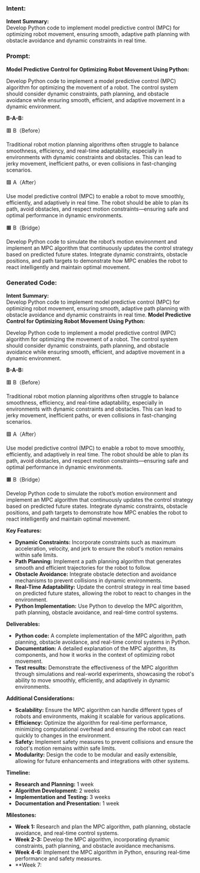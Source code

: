 ### Intent:
**Intent Summary:**  
Develop Python code to implement model predictive control (MPC) for optimizing robot movement, ensuring smooth, adaptive path planning with obstacle avoidance and dynamic constraints in real time.

### Prompt:
**Model Predictive Control for Optimizing Robot Movement Using Python:**

Develop Python code to implement a model predictive control (MPC) algorithm for optimizing the movement of a robot. The control system should consider dynamic constraints, path planning, and obstacle avoidance while ensuring smooth, efficient, and adaptive movement in a dynamic environment.

**B-A-B:**

🟥 B（Before）

Traditional robot motion planning algorithms often struggle to balance smoothness, efficiency, and real-time adaptability, especially in environments with dynamic constraints and obstacles. This can lead to jerky movement, inefficient paths, or even collisions in fast-changing scenarios.

🟩 A（After）

Use model predictive control (MPC) to enable a robot to move smoothly, efficiently, and adaptively in real time. The robot should be able to plan its path, avoid obstacles, and respect motion constraints—ensuring safe and optimal performance in dynamic environments.

🟧 B（Bridge）

Develop Python code to simulate the robot’s motion environment and implement an MPC algorithm that continuously updates the control strategy based on predicted future states. Integrate dynamic constraints, obstacle positions, and path targets to demonstrate how MPC enables the robot to react intelligently and maintain optimal movement.

### Generated Code:
**Intent Summary:**  
Develop Python code to implement model predictive control (MPC) for optimizing robot movement, ensuring smooth, adaptive path planning with obstacle avoidance and dynamic constraints in real time.
**Model Predictive Control for Optimizing Robot Movement Using Python:**

Develop Python code to implement a model predictive control (MPC) algorithm for optimizing the movement of a robot. The control system should consider dynamic constraints, path planning, and obstacle avoidance while ensuring smooth, efficient, and adaptive movement in a dynamic environment.

**B-A-B:**

🟥 B（Before）

Traditional robot motion planning algorithms often struggle to balance smoothness, efficiency, and real-time adaptability, especially in environments with dynamic constraints and obstacles. This can lead to jerky movement, inefficient paths, or even collisions in fast-changing scenarios.

🟩 A（After）

Use model predictive control (MPC) to enable a robot to move smoothly, efficiently, and adaptively in real time. The robot should be able to plan its path, avoid obstacles, and respect motion constraints—ensuring safe and optimal performance in dynamic environments.

🟧 B（Bridge）

Develop Python code to simulate the robot’s motion environment and implement an MPC algorithm that continuously updates the control strategy based on predicted future states. Integrate dynamic constraints, obstacle positions, and path targets to demonstrate how MPC enables the robot to react intelligently and maintain optimal movement. 

**Key Features:**

- **Dynamic Constraints:** Incorporate constraints such as maximum acceleration, velocity, and jerk to ensure the robot's motion remains within safe limits.
- **Path Planning:** Implement a path planning algorithm that generates smooth and efficient trajectories for the robot to follow.
- **Obstacle Avoidance:** Integrate obstacle detection and avoidance mechanisms to prevent collisions in dynamic environments.
- **Real-Time Adaptability:** Update the control strategy in real time based on predicted future states, allowing the robot to react to changes in the environment.
- **Python Implementation:** Use Python to develop the MPC algorithm, path planning, obstacle avoidance, and real-time control systems.

**Deliverables:**

- **Python code:** A complete implementation of the MPC algorithm, path planning, obstacle avoidance, and real-time control systems in Python.
- **Documentation:** A detailed explanation of the MPC algorithm, its components, and how it works in the context of optimizing robot movement.
- **Test results:** Demonstrate the effectiveness of the MPC algorithm through simulations and real-world experiments, showcasing the robot's ability to move smoothly, efficiently, and adaptively in dynamic environments.

**Additional Considerations:**

- **Scalability:** Ensure the MPC algorithm can handle different types of robots and environments, making it scalable for various applications.
- **Efficiency:** Optimize the algorithm for real-time performance, minimizing computational overhead and ensuring the robot can react quickly to changes in the environment.
- **Safety:** Implement safety measures to prevent collisions and ensure the robot's motion remains within safe limits.
- **Modularity:** Design the code to be modular and easily extensible, allowing for future enhancements and integrations with other systems.

**Timeline:**

- **Research and Planning:** 1 week
- **Algorithm Development:** 2 weeks
- **Implementation and Testing:** 3 weeks
- **Documentation and Presentation:** 1 week

**Milestones:**

- **Week 1:** Research and plan the MPC algorithm, path planning, obstacle avoidance, and real-time control systems.
- **Week 2-3:** Develop the MPC algorithm, incorporating dynamic constraints, path planning, and obstacle avoidance mechanisms.
- **Week 4-6:** Implement the MPC algorithm in Python, ensuring real-time performance and safety measures.
- **Week 7:
